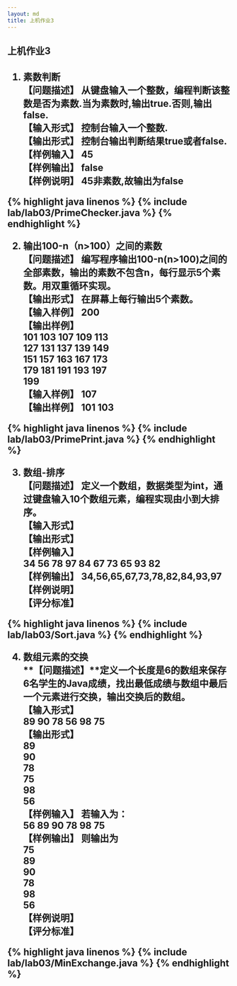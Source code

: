 ```yaml
---
layout: md
title: 上机作业3
---
```


<h2>上机作业3<h2>

1. 素数判断  
**【问题描述】**
从键盘输入一个整数，编程判断该整数是否为素数.当为素数时,输出true.否则,输出false.  
**【输入形式】**
控制台输入一个整数.  
**【输出形式】**
控制台输出判断结果true或者false.  
**【样例输入】**
45  
**【样例输出】**
false  
**【样例说明】**
45非素数,故输出为false

{% highlight java linenos %}
{% include lab/lab03/PrimeChecker.java %}
{% endhighlight %}

2. 输出100-n（n>100）之间的素数  
**【问题描述】**
编写程序输出100-n(n>100)之间的全部素数，输出的素数不包含n，每行显示5个素数。用双重循环实现。  
**【输出形式】**
在屏幕上每行输出5个素数。  
**【输入样例】**
200  
**【输出样例】**  
101 103 107 109 113    
127 131 137 139 149  
151 157 163 167 173  
179 181 191 193 197  
199  
**【输入样例】**
107  
**【输出样例】**
101 103 

{% highlight java linenos %}
{% include lab/lab03/PrimePrint.java %}
{% endhighlight %}

3. 数组-排序  
**【问题描述】**
定义一个数组，数据类型为int，通过键盘输入10个数组元素，编程实现由小到大排序。  
**【输入形式】**  
**【输出形式】**  
**【样例输入】**  
34 56 78 97 84 67 73 65 93 82  
**【样例输出】**
34,56,65,67,73,78,82,84,93,97  
**【样例说明】**  
**【评分标准】**

{% highlight java linenos %}
{% include lab/lab03/Sort.java %}
{% endhighlight %}

4. 数组元素的交换  
**【问题描述】**定义一个长度是6的数组来保存6名学生的Java成绩，找出最低成绩与数组中最后一个元素进行交换，输出交换后的数组。  
**【输入形式】**  
89 90 78 56 98 75  
**【输出形式】**  
89  
90  
78  
75  
98  
56  
**【样例输入】**
若输入为：  
56 89 90 78 98 75  
**【样例输出】**
则输出为  
75  
89  
90  
78  
98  
56  
**【样例说明】**  
**【评分标准】**

{% highlight java linenos %}
{% include lab/lab03/MinExchange.java %}
{% endhighlight %}